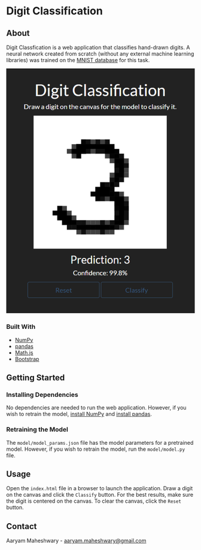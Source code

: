# Digit Classification

## About

Digit Classfication is a web application that classifies hand-drawn digits. A neural network created from scratch (without any external machine learning libraries) was trained on the [MNIST database](http://yann.lecun.com/exdb/mnist/) for this task.

![Demo](demo/screenshot.png)

### Built With

* [NumPy](https://numpy.org/)
* [pandas](https://pandas.pydata.org/)
* [Math.js](https://mathjs.org/)
* [Bootstrap](https://getbootstrap.com/)

## Getting Started

### Installing Dependencies

No dependencies are needed to run the web application. However, if you wish to retrain the model, [install NumPy](https://numpy.org/install/) and [install pandas](https://pandas.pydata.org/docs/getting_started/install.html).

### Retraining the Model

The `model/model_params.json` file has the model parameters for a pretrained model. However, if you wish to retrain the model, run the `model/model.py` file.

## Usage

Open the `index.html` file in a browser to launch the application. Draw a digit on the canvas and click the `Classify` button. For the best results, make sure the digit is centered on the canvas. To clear the canvas, click the `Reset` button.

## Contact

Aaryam Maheshwary - aaryam.maheshwary@gmail.com